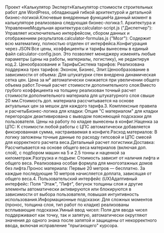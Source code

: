 Проект «Калькулятор Эксперт»Калькулятор стоимости строительных работ для WordPress, обладающий гибкой архитектурой и детальной бизнес-логикой.Ключевые внедренные функцииНа данный момент в калькуляторе реализована следующая бизнес-логика:1. Архитектура и УправлениеМодульная архитектура:calculator-script.js ("Диспетчер"): Управляет исключительно интерфейсом, сбором данных и отображением результатов.calculator-formulas.js ("Мозг"): Содержит всю математику, полностью отделен от интерфейса.Конфигурация через JSON:Все цены, коэффициенты и тарифы вынесены в единый файл calculator-config.json. Это позволяет менеджеру изменять любые параметры (цены на работы, материалы, логистику), не редактируя код.2. Ценообразование и ТарифыСистема тарифов: Реализована поддержка трех тарифов: Эконом, Бизнес, Элит.Ценообразование в зависимости от объема: Для штукатурки стен внедрена динамическая сетка цен. Цена за м² автоматически снижается при увеличении общего объема работ.Точный расчет стоимости дополнительного слоя:Вместо грубого коэффициента на толщину реализован точный расчет стоимости дополнительного материала для штукатурного слоя свыше 20 мм.Стоимость доп. материала рассчитывается на основе актуальных цен за мешок для каждого тарифа.3. Комплексные правила и расчетыБизнес-логика для кладки: Опция "С материалом" для кладки перегородок деактивирована с выводом поясняющей подсказки для пользователя. Цены на работу по кладке вынесены в конфиг.Наценка за ЦПС: К стоимости любой работы с ЦПС автоматически добавляется фиксированная сумма, настраиваемая в конфиге.Расход материалов: В логику заложены точные данные по расходу гипсовой и ЦПС смесей для корректного расчета веса.Детальный расчет логистики:Доставка: Рассчитывается на основе общего веса материалов (включая доп. слой), с подбором машин на 5 и 2.5 тонны и наценкой за километраж.Разгрузка и подъем: Стоимость зависит от наличия лифта и общего веса. Реализована особая формула для многоэтажных домов без лифта.Пронос материала: Первые 20 метров — бесплатно. За каждые последующие 10 метров начисляется доплата, зависящая от общего веса.4. Пользовательский интерфейс (UX)Адаптивный интерфейс: Поля "Этаж", "Лифт", бегунок толщины слоя и другие элементы автоматически активируются или блокируются в зависимости от выбора пользователя, повышая интуитивность использования.Информационные подсказки: Для сложных моментов (пронос, толщина слоя, тип работ по кладке) реализованы всплывающие подсказки.Умный ввод чисел: Поля для ввода чисел поддерживают как точку, так и запятую, автоматически округляют значения до одного знака после запятой и защищены от некорректного ввода, включая исправление "прыгающего" курсора.


















